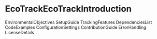 # EcoTrackEcoTrackIntroduction
EnvironmentalObjectives
SetupGuide
TrackingFeatures
DependenciesList
CodeExamples
ConfigurationSettings
ContributionGuide
ErrorHandling
LicenseDetails

